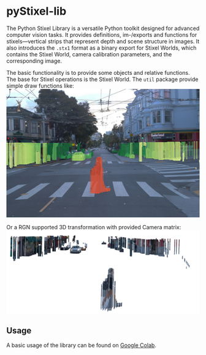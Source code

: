 # pyStixel-lib
The Python Stixel Library is a versatile Python toolkit designed for advanced computer vision tasks.
It provides definitions, im-/exports and functions for stixels—vertical strips that represent depth
and scene structure in images. It also introduces the `.stx1` format as a binary export for Stixel Worlds, 
which contains the Stixel World, camera calibration parameters, and the corresponding image.

The basic functionality is to provide some objects and relative functions. The base for Stixel
operations is the Stixel World. The `util` package provide simple draw functions like:
![Sample Stixel World on 2d image plane](https://raw.githubusercontent.com/MarcelVSHNS/pyStixel-lib/main/docs/imgs/Stixel_on_image.png)

Or a RGN supported 3D transformation with provided Camera matrix:
![Sample Stixel World in 3D](https://raw.githubusercontent.com/MarcelVSHNS/pyStixel-lib/main/docs/imgs/pseudo_3d_Stixel.png)

## Usage
A basic usage of the library can be found on 
[Google Colab](https://colab.research.google.com/drive/1ATMEjQMO3QBj6P5EkRAx1-J-6gAVpRmB?usp=sharing).
